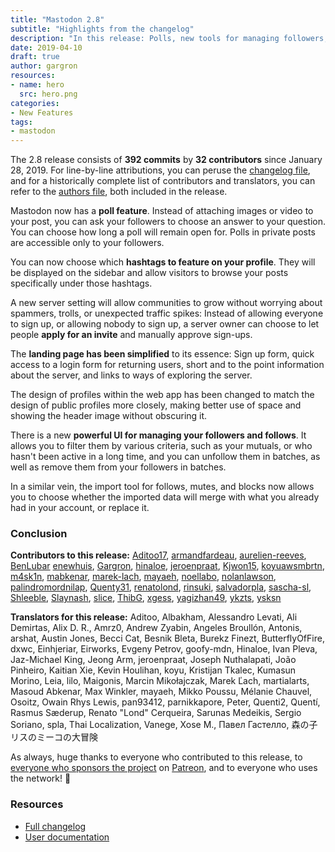 ```yaml
---
title: "Mastodon 2.8"
subtitle: "Highlights from the changelog"
description: "In this release: Polls, new tools for managing followers, new frontpage design, new admin features and more"
date: 2019-04-10
draft: true
author: gargron
resources:
- name: hero
  src: hero.png
categories:
- New Features
tags:
- mastodon
---
```


The 2.8 release consists of **392 commits** by **32 contributors** since January 28, 2019. For line-by-line attributions, you can peruse the [changelog file][changelog], and for a historically complete list of contributors and translators, you can refer to the [authors file][authors], both included in the release.

[changelog]: https://github.com/tootsuite/mastodon/blob/v2.8.0/CHANGELOG.md
[authors]: https://github.com/tootsuite/mastodon/blob/v2.8.0/AUTHORS.md

Mastodon now has a **poll feature**. Instead of attaching images or video to your post, you can ask your followers to choose an answer to your question. You can choose how long a poll will remain open for. Polls in private posts are accessible only to your followers.

You can now choose which **hashtags to feature on your profile**. They will be displayed on the sidebar and allow visitors to browse your posts specifically under those hashtags.

A new server setting will allow communities to grow without worrying about spammers, trolls, or unexpected traffic spikes: Instead of allowing everyone to sign up, or allowing nobody to sign up, a server owner can choose to let people **apply for an invite** and manually approve sign-ups.

The **landing page has been simplified** to its essence: Sign up form, quick access to a login form for returning users, short and to the point information about the server, and links to ways of exploring the server.

The design of profiles within the web app has been changed to match the design of public profiles more closely, making better use of space and showing the header image without obscuring it.

There is a new **powerful UI for managing your followers and follows**. It allows you to filter them by various criteria, such as your mutuals, or who hasn't been active in a long time, and you can unfollow them in batches, as well as remove them from your followers in batches.

In a similar vein, the import tool for follows, mutes, and blocks now allows you to choose whether the imported data will merge with what you already had in your account, or replace it.

### Conclusion

**Contributors to this release:** [Aditoo17](https://github.com/Aditoo17), [armandfardeau](https://github.com/armandfardeau), [aurelien-reeves](https://github.com/aurelien-reeves), [BenLubar](https://github.com/BenLubar) [enewhuis](https://github.com/enewhuis), [Gargron](https://github.com/Gargron), [hinaloe](https://github.com/hinaloe), [jeroenpraat](https://github.com/jeroenpraat), [Kjwon15](https://github.com/Kjwon15), [koyuawsmbrtn](https://github.com/koyuawsmbrtn), [m4sk1n](https://github.com/m4sk1n), [mabkenar](https://github.com/mabkenar), [marek-lach](https://github.com/marek-lach), [mayaeh](https://github.com/mayaeh), [noellabo](https://github.com/noellabo), [nolanlawson](https://github.com/nolanlawson), [palindromordnilap](https://github.com/palindromordnilap), [Quenty31](https://github.com/Quenty31), [renatolond](https://github.com/renatolond), [rinsuki](https://github.com/rinsuki), [salvadorpla](https://github.com/salvadorpla), [sascha-sl](https://github.com/sascha-sl), [Shleeble](https://github.com/Shleeble), [Slaynash](https://github.com/Slaynash), [slice](https://github.com/slice), [ThibG](https://github.com/ThibG), [xgess](https://github.com/xgess), [yagizhan49](https://github.com/yagizhan49), [ykzts](https://github.com/ykzts), [ysksn](https://github.com/ysksn)

**Translators for this release:** Aditoo, Albakham, Alessandro Levati, Ali Demirtas, Alix D. R., Amrz0, Andrew Zyabin, Angeles Broullón, Antonis, arshat, Austin Jones, Becci Cat, Besnik Bleta, Burekz Finezt, ButterflyOfFire, dxwc, Einhjeriar, Eirworks, Evgeny Petrov, goofy-mdn, Hinaloe, Ivan Pleva, Jaz-Michael King, Jeong Arm, jeroenpraat, Joseph Nuthalapati, João Pinheiro, Kaitian Xie, Kevin Houlihan, koyu, Kristijan Tkalec, Kumasun Morino, Leia, lilo, Maigonis, Marcin Mikołajczak, Marek Ľach, martialarts, Masoud Abkenar, Max Winkler, mayaeh, Mikko Poussu, Mélanie Chauvel, Osoitz, Owain Rhys Lewis, pan93412, parnikkapore, Peter, Quenti2, Quentí, Rasmus Sæderup, Renato "Lond" Cerqueira, Sarunas Medeikis, Sergio Soriano, spla, Thai Localization, Vanege, Xose M., Павел Гастелло, 森の子リスのミーコの大冒険

As always, huge thanks to everyone who contributed to this release, to [everyone who sponsors the project][sponsors] on [Patreon][patreon], and to everyone who uses the network! 🐘

[sponsors]: https://joinmastodon.org/sponsors
[patreon]: https://patreon.com/mastodon

### Resources

- [Full changelog](https://github.com/tootsuite/mastodon/releases/tag/v2.8.0)
- [User documentation](https://docs.joinmastodon.org/usage/basics/)

